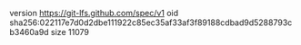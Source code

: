 version https://git-lfs.github.com/spec/v1
oid sha256:022117e7d0d2dbe111922c85ec35af33af3f89188cdbad9d5288793cb3460a9d
size 11079
